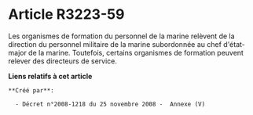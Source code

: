 # Article R3223-59

Les organismes de formation du personnel de la marine relèvent de la direction du personnel militaire de la marine
subordonnée au chef d'état-major de la marine. Toutefois, certains organismes de formation peuvent relever des directeurs de
service.

**Liens relatifs à cet article**

	**Créé par**:

	  - Décret n°2008-1218 du 25 novembre 2008 -  Annexe (V)
